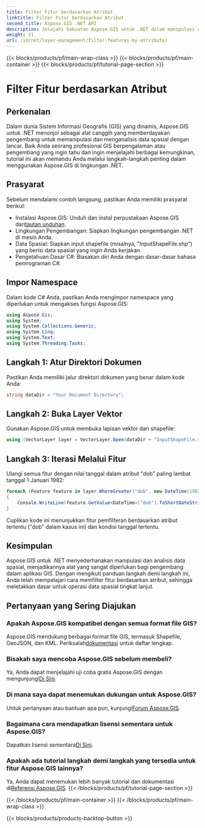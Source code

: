 ```yaml
---
title: Filter Fitur berdasarkan Atribut
linktitle: Filter Fitur berdasarkan Atribut
second_title: Aspose.GIS .NET API
description: Jelajahi kekuatan Aspose.GIS untuk .NET dalam manipulasi data spasial. Filter fitur dengan mudah, tingkatkan aplikasi GIS, dan tingkatkan produktivitas.
weight: 21
url: /id/net/layer-management/filter-features-by-attribute/
---
```


{{< blocks/products/pf/main-wrap-class >}}
{{< blocks/products/pf/main-container >}}
{{< blocks/products/pf/tutorial-page-section >}}

# Filter Fitur berdasarkan Atribut

## Perkenalan
Dalam dunia Sistem Informasi Geografis (GIS) yang dinamis, Aspose.GIS untuk .NET menonjol sebagai alat canggih yang memberdayakan pengembang untuk memanipulasi dan menganalisis data spasial dengan lancar. Baik Anda seorang profesional GIS berpengalaman atau pengembang yang ingin tahu dan ingin menjelajahi berbagai kemungkinan, tutorial ini akan memandu Anda melalui langkah-langkah penting dalam menggunakan Aspose.GIS di lingkungan .NET.
## Prasyarat
Sebelum mendalami contoh langsung, pastikan Anda memiliki prasyarat berikut:
-  Instalasi Aspose.GIS: Unduh dan instal perpustakaan Aspose.GIS dari[tautan unduhan](https://releases.aspose.com/gis/net/).
- Lingkungan Pengembangan: Siapkan lingkungan pengembangan .NET di mesin Anda.
- Data Spasial: Siapkan input shapefile (misalnya, "InputShapeFile.shp") yang berisi data spasial yang ingin Anda kerjakan.
- Pengetahuan Dasar C#: Biasakan diri Anda dengan dasar-dasar bahasa pemrograman C#.
## Impor Namespace
Dalam kode C# Anda, pastikan Anda mengimpor namespace yang diperlukan untuk mengakses fungsi Aspose.GIS:
```csharp
using Aspose.Gis;
using System;
using System.Collections.Generic;
using System.Linq;
using System.Text;
using System.Threading.Tasks;
```
## Langkah 1: Atur Direktori Dokumen
Pastikan Anda memiliki jalur direktori dokumen yang benar dalam kode Anda:
```csharp
string dataDir = "Your Document Directory";
```
## Langkah 2: Buka Layer Vektor
Gunakan Aspose.GIS untuk membuka lapisan vektor dari shapefile:
```csharp
using (VectorLayer layer = VectorLayer.Open(dataDir + "InputShapeFile.shp", Drivers.Shapefile))
```
## Langkah 3: Iterasi Melalui Fitur
Ulangi semua fitur dengan nilai tanggal dalam atribut "dob" paling lambat tanggal 1 Januari 1982:
```csharp
foreach (Feature feature in layer.WhereGreater("dob", new DateTime(1982, 1, 1, 0, 0, 0)))
{
    Console.WriteLine(feature.GetValue<DateTime>("dob").ToShortDateString());
}
```
Cuplikan kode ini menunjukkan fitur pemfilteran berdasarkan atribut tertentu ("dob" dalam kasus ini) dan kondisi tanggal tertentu.
## Kesimpulan
Aspose.GIS untuk .NET menyederhanakan manipulasi dan analisis data spasial, menjadikannya alat yang sangat diperlukan bagi pengembang dalam aplikasi GIS. Dengan mengikuti panduan langkah demi langkah ini, Anda telah mempelajari cara memfilter fitur berdasarkan atribut, sehingga meletakkan dasar untuk operasi data spasial tingkat lanjut.
## Pertanyaan yang Sering Diajukan
### Apakah Aspose.GIS kompatibel dengan semua format file GIS?
 Aspose.GIS mendukung berbagai format file GIS, termasuk Shapefile, GeoJSON, dan KML. Periksalah[dokumentasi](https://reference.aspose.com/gis/net/) untuk daftar lengkap.
### Bisakah saya mencoba Aspose.GIS sebelum membeli?
 Ya, Anda dapat menjelajahi uji coba gratis Aspose.GIS dengan mengunjungi[Di Sini](https://releases.aspose.com/).
### Di mana saya dapat menemukan dukungan untuk Aspose.GIS?
 Untuk pertanyaan atau bantuan apa pun, kunjungi[Forum Aspose.GIS](https://forum.aspose.com/c/gis/33).
### Bagaimana cara mendapatkan lisensi sementara untuk Aspose.GIS?
 Dapatkan lisensi sementara[Di Sini](https://purchase.aspose.com/temporary-license/).
### Apakah ada tutorial langkah demi langkah yang tersedia untuk fitur Aspose.GIS lainnya?
 Ya, Anda dapat menemukan lebih banyak tutorial dan dokumentasi di[Referensi Aspose.GIS](https://reference.aspose.com/gis/net/).
{{< /blocks/products/pf/tutorial-page-section >}}

{{< /blocks/products/pf/main-container >}}
{{< /blocks/products/pf/main-wrap-class >}}

{{< blocks/products/products-backtop-button >}}
